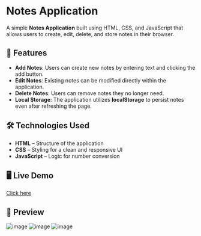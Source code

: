 # Notes Application

A simple **Notes Application** built using HTML, CSS, and JavaScript that allows users to create, edit, delete, and store notes in their browser.

## 🚀 Features

- **Add Notes**: Users can create new notes by entering text and clicking the add button.
- **Edit Notes**: Existing notes can be modified directly within the application.
- **Delete Notes**: Users can remove notes they no longer need.
- **Local Storage**: The application utilizes **localStorage** to persist notes even after refreshing the page.

## 🛠️ Technologies Used
- **HTML** – Structure of the application
- **CSS** – Styling for a clean and responsive UI
- **JavaScript** – Logic for number conversion

## 🖥️ Live Demo
[Click here](https://jaya30102003.github.io/Notes-Application/)

## 👀 Preview
![image](https://github.com/user-attachments/assets/f89f299f-d66b-43ea-842b-492e809b362b)
![image](https://github.com/user-attachments/assets/25c28e47-a660-479a-9937-1a7379a476c3)
![image](https://github.com/user-attachments/assets/94c8c202-2687-4c01-bd9c-1155a64476eb)

